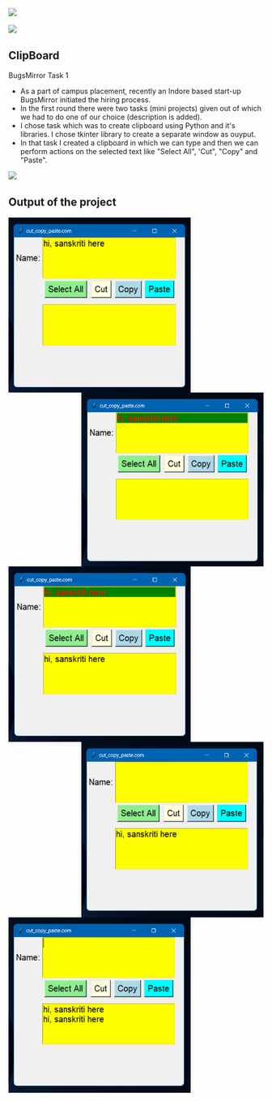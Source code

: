 <a href="LICENSE"><img src="https://img.shields.io/badge/License-MIT-purple.svg?labelColor=303030" /></a>
<br />

![](https://i.imgur.com/waxVImv.png)

## ClipBoard

BugsMirror Task 1

* As a part of campus placement, recently an Indore based start-up BugsMirror initiated the hiring process.
* In the first round there were two tasks (mini projects) given out of which we had to do one of our choice (description is added).
* I chose task which was to create clipboard using Python and it's libraries. I chose tkinter library to create a separate window as ouyput.
* In that task I created a clipboard in which we can type and then we can perform actions on the selected text like "Select All", 'Cut", "Copy" and "Paste".

![](https://i.imgur.com/waxVImv.png)

## Output of the project

<div>
  <a href="Output/Type.png">
    <img align="left" width="360px" src="Output/Type.png">
  </a>
</div>

<div>
  <a href="Output/Select All.png">
    <img align="right" width="360px" src="Output/Select All.png">
  </a>
</div>

<div>
  <a href="Output/Select All.png">
    <img align="center" width="360px" src="Output/Copy Paste.png">
  </a>
</div>

<div>
  <a href="Output/Select All.png">
    <img align="right" width="360px" src="Output/Cut.png">
  </a>
</div>

<div>
  <a href="Output/Select All.png">
    <img align="center" width="360px" src="Output/Cut Paste.png">
  </a>
</div>

